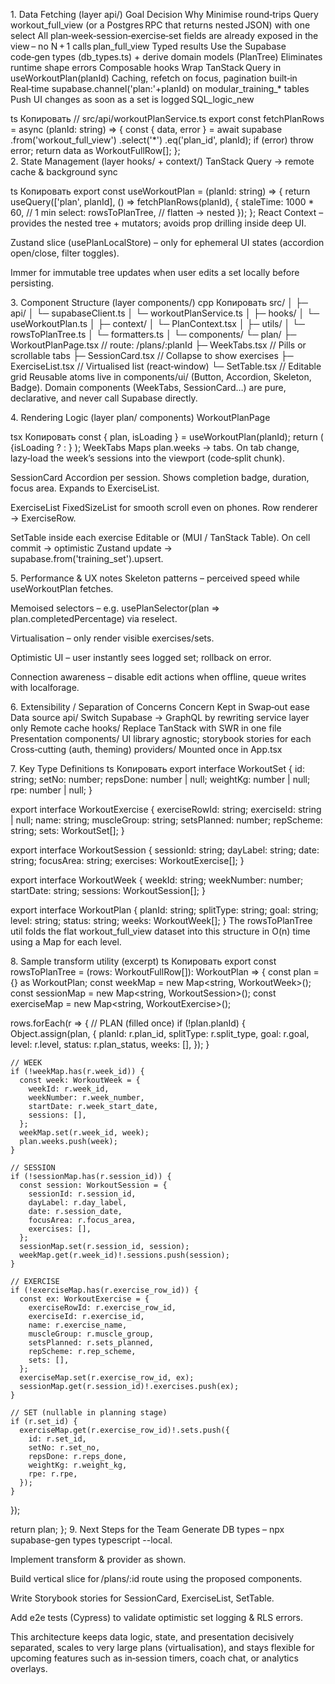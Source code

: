 1. Data Fetching (layer api/)
Goal	Decision	Why
Minimise round‑trips	Query workout_full_view (or a Postgres RPC that returns nested JSON) with one select	All plan‑week‑session‑exercise‑set fields are already exposed in the view – no N + 1 calls plan_full_view
Typed results	Use the Supabase code‑gen types (db_types.ts) + derive domain models (PlanTree)	Eliminates runtime shape errors
Composable hooks	Wrap TanStack Query in useWorkoutPlan(planId)	Caching, refetch on focus, pagination built‑in
Real‑time	supabase.channel('plan:'+planId) on modular_training_* tables	Push UI changes as soon as a set is logged SQL_logic_new

ts
Копировать
// src/api/workoutPlanService.ts
export const fetchPlanRows = async (planId: string) => {
  const { data, error } = await supabase
    .from('workout_full_view')
    .select('*')
    .eq('plan_id', planId);
  if (error) throw error;
  return data as WorkoutFullRow[];
};
2. State Management (layer hooks/ + context/)
TanStack Query → remote cache & background sync

ts
Копировать
export const useWorkoutPlan = (planId: string) => {
  return useQuery(['plan', planId], () => fetchPlanRows(planId), {
    staleTime: 1000 * 60,         // 1 min
    select: rowsToPlanTree,       // flatten → nested
  });
};
React Context <PlanProvider> – provides the nested tree + mutators; avoids prop drilling inside deep UI.

Zustand slice (usePlanLocalStore) – only for ephemeral UI states (accordion open/close, filter toggles).

Immer for immutable tree updates when user edits a set locally before persisting.

3. Component Structure (layer components/)
cpp
Копировать
src/
│
├─ api/
│   └─ supabaseClient.ts
│   └─ workoutPlanService.ts
│
├─ hooks/
│   └─ useWorkoutPlan.ts
│
├─ context/
│   └─ PlanContext.tsx
│
├─ utils/
│   └─ rowsToPlanTree.ts
│   └─ formatters.ts
│
└─ components/
    └─ plan/
        ├─ WorkoutPlanPage.tsx   // route: /plans/:planId
        ├─ WeekTabs.tsx          // Pills or scrollable tabs
        ├─ SessionCard.tsx       // Collapse to show exercises
        ├─ ExerciseList.tsx      // Virtualised list (react‑window)
        └─ SetTable.tsx          // Editable grid
Reusable atoms live in components/ui/ (Button, Accordion, Skeleton, Badge).
Domain components (WeekTabs, SessionCard…) are pure, declarative, and never call Supabase directly.

4. Rendering Logic (layer plan/ components)
WorkoutPlanPage

tsx
Копировать
const { plan, isLoading } = useWorkoutPlan(planId);
return (
  <PlanProvider value={plan}>
    {isLoading ? <PlanSkeleton /> : <WeekTabs />}
  </PlanProvider>
);
WeekTabs
Maps plan.weeks → tabs. On tab change, lazy‑load the week’s sessions into the viewport (code‑split chunk).

SessionCard
Accordion per session.
Shows completion badge, duration, focus area.
Expands to ExerciseList.

ExerciseList
FixedSizeList for smooth scroll even on phones.
Row renderer → ExerciseRow.

SetTable inside each exercise
Editable <table> or <DataGrid> (MUI / TanStack Table).
On cell commit → optimistic Zustand update → supabase.from('training_set').upsert.

5. Performance & UX notes
Skeleton patterns – perceived speed while useWorkoutPlan fetches.

Memoised selectors – e.g. usePlanSelector(plan => plan.completedPercentage) via reselect.

Virtualisation – only render visible exercises/sets.

Optimistic UI – user instantly sees logged set; rollback on error.

Connection awareness – disable edit actions when offline, queue writes with localforage.

6. Extensibility / Separation of Concerns
Concern	Kept in	Swap‑out ease
Data source	api/	Switch Supabase → GraphQL by rewriting service layer only
Remote cache	hooks/	Replace TanStack with SWR in one file
Presentation	components/	UI library agnostic; storybook stories for each
Cross‑cutting (auth, theming)	providers/	Mounted once in App.tsx

7. Key Type Definitions
ts
Копировать
export interface WorkoutSet {
  id: string;
  setNo: number;
  repsDone: number | null;
  weightKg: number | null;
  rpe: number | null;
}

export interface WorkoutExercise {
  exerciseRowId: string;
  exerciseId: string | null;
  name: string;
  muscleGroup: string;
  setsPlanned: number;
  repScheme: string;
  sets: WorkoutSet[];
}

export interface WorkoutSession {
  sessionId: string;
  dayLabel: string;
  date: string;
  focusArea: string;
  exercises: WorkoutExercise[];
}

export interface WorkoutWeek {
  weekId: string;
  weekNumber: number;
  startDate: string;
  sessions: WorkoutSession[];
}

export interface WorkoutPlan {
  planId: string;
  splitType: string;
  goal: string;
  level: string;
  status: string;
  weeks: WorkoutWeek[];
}
The rowsToPlanTree util folds the flat workout_full_view dataset into this structure in O(n) time using a Map for each level.

8. Sample transform utility (excerpt)
ts
Копировать
export const rowsToPlanTree = (rows: WorkoutFullRow[]): WorkoutPlan => {
  const plan = {} as WorkoutPlan;
  const weekMap = new Map<string, WorkoutWeek>();
  const sessionMap = new Map<string, WorkoutSession>();
  const exerciseMap = new Map<string, WorkoutExercise>();

  rows.forEach(r => {
    // PLAN (filled once)
    if (!plan.planId) {
      Object.assign(plan, {
        planId: r.plan_id,
        splitType: r.split_type,
        goal: r.goal,
        level: r.level,
        status: r.plan_status,
        weeks: [],
      });
    }

    // WEEK
    if (!weekMap.has(r.week_id)) {
      const week: WorkoutWeek = {
        weekId: r.week_id,
        weekNumber: r.week_number,
        startDate: r.week_start_date,
        sessions: [],
      };
      weekMap.set(r.week_id, week);
      plan.weeks.push(week);
    }

    // SESSION
    if (!sessionMap.has(r.session_id)) {
      const session: WorkoutSession = {
        sessionId: r.session_id,
        dayLabel: r.day_label,
        date: r.session_date,
        focusArea: r.focus_area,
        exercises: [],
      };
      sessionMap.set(r.session_id, session);
      weekMap.get(r.week_id)!.sessions.push(session);
    }

    // EXERCISE
    if (!exerciseMap.has(r.exercise_row_id)) {
      const ex: WorkoutExercise = {
        exerciseRowId: r.exercise_row_id,
        exerciseId: r.exercise_id,
        name: r.exercise_name,
        muscleGroup: r.muscle_group,
        setsPlanned: r.sets_planned,
        repScheme: r.rep_scheme,
        sets: [],
      };
      exerciseMap.set(r.exercise_row_id, ex);
      sessionMap.get(r.session_id)!.exercises.push(ex);
    }

    // SET (nullable in planning stage)
    if (r.set_id) {
      exerciseMap.get(r.exercise_row_id)!.sets.push({
        id: r.set_id,
        setNo: r.set_no,
        repsDone: r.reps_done,
        weightKg: r.weight_kg,
        rpe: r.rpe,
      });
    }
  });

  return plan;
};
9. Next Steps for the Team
Generate DB types – npx supabase-gen types typescript --local.

Implement transform & provider as shown.

Build vertical slice for /plans/:id route using the proposed components.

Write Storybook stories for SessionCard, ExerciseList, SetTable.

Add e2e tests (Cypress) to validate optimistic set logging & RLS errors.

This architecture keeps data logic, state, and presentation decisively separated, scales to very large plans (virtualisation), and stays flexible for upcoming features such as in‑session timers, coach chat, or analytics overlays.